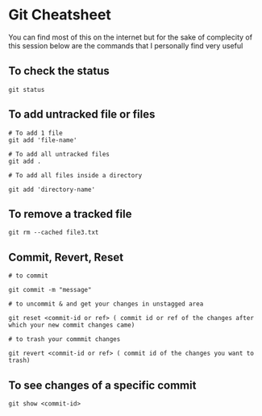 # Git Cheatsheet

You can find most of this on the internet but for the sake of complecity of this session below are the commands that I personally find very useful

## To check the status
`git status`

## To add untracked file or files
```
# To add 1 file
git add 'file-name'

# To add all untracked files
git add .

# To add all files inside a directory

git add 'directory-name'

```

## To remove a tracked file

`git rm --cached file3.txt`

## Commit, Revert, Reset

```
# to commit

git commit -m "message"

# to uncommit & and get your changes in unstagged area

git reset <commit-id or ref> ( commit id or ref of the changes after which your new commit changes came)

# to trash your commmit changes

git revert <commit-id or ref> ( commit id of the changes you want to trash)
```

## To see changes of a specific commit
`git show <commit-id>`
